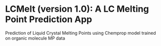 # LCMelt (version 1.0): A LC Melting Point Prediction App
Prediction of Liquid Crystal Melting Points using Chemprop model trained on organic molecule MP data
